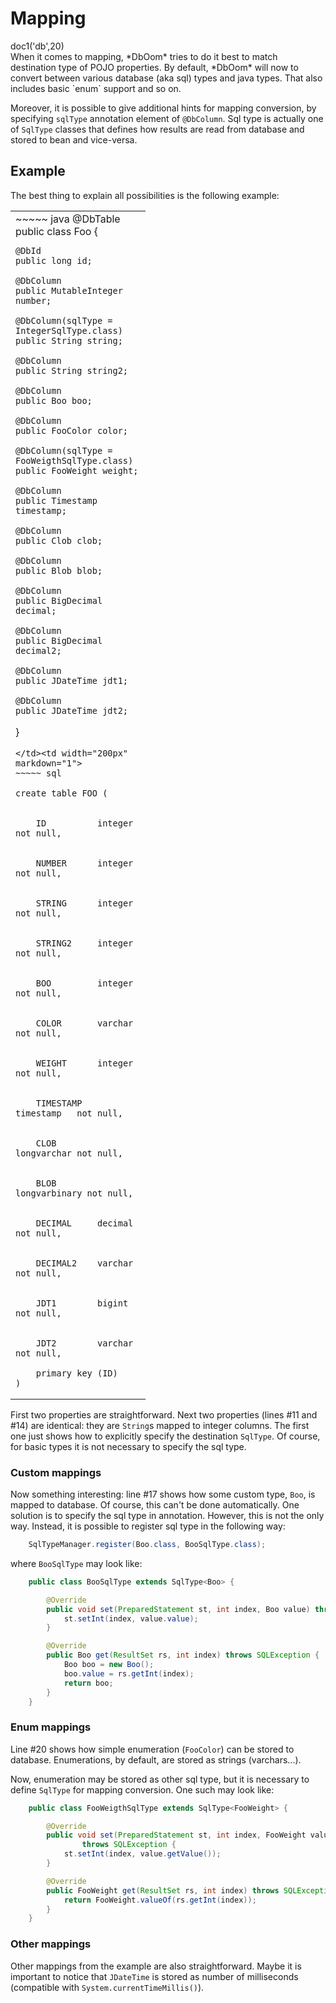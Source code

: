 # Mapping

<div class="doc1"><js>doc1('db',20)</js></div>
When it comes to mapping, *DbOom* tries to do it best to match
destination type of POJO properties. By default, *DbOom* will now to
convert between various database (aka sql) types and java types. That
also includes basic `enum` support and so on.

Moreover, it is possible to give additional hints for mapping
conversion, by specifying `sqlType` annotation element of `@DbColumn`.
Sql type is actually one of `SqlType` classes that defines how results
are read from database and stored to bean and vice-versa.

## Example

The best thing to explain all possibilities is the following example:

<table width="96%">
<tr><td width="200px" markdown="1">
~~~~~ java
@DbTable
public class Foo {

    @DbId
    public long id;

    @DbColumn
    public MutableInteger number;

    @DbColumn(sqlType = IntegerSqlType.class)
    public String string;

    @DbColumn
    public String string2;

    @DbColumn
    public Boo boo;

    @DbColumn
    public FooColor color;

    @DbColumn(sqlType = FooWeigthSqlType.class)
    public FooWeight weight;

    @DbColumn
    public Timestamp timestamp;

    @DbColumn
    public Clob clob;

    @DbColumn
    public Blob blob;

    @DbColumn
    public BigDecimal decimal;

    @DbColumn
    public BigDecimal decimal2;

    @DbColumn
    public JDateTime jdt1;

    @DbColumn
    public JDateTime jdt2;
}
~~~~~
</td><td width="200px" markdown="1">
~~~~~ sql

create table FOO (


    ID          integer     not null,


    NUMBER      integer     not null,


    STRING      integer     not null,


    STRING2     integer     not null,


    BOO         integer     not null,


    COLOR       varchar     not null,


    WEIGHT      integer     not null,


    TIMESTAMP   timestamp   not null,


    CLOB        longvarchar not null,


    BLOB        longvarbinary not null,


    DECIMAL     decimal     not null,


    DECIMAL2    varchar     not null,


    JDT1        bigint      not null,


    JDT2        varchar     not null,

    primary key (ID)
)
~~~~~
</td></tr>
</table>

First two properties are straightforward. Next two properties (lines #11
and #14) are identical: they are `String`s mapped to integer columns.
The first one just shows how to explicitly specify the destination
`SqlType`. Of course, for basic types it is not necessary to specify the
sql type.

### Custom mappings

Now something interesting: line #17 shows how some custom type, `Boo`,
is mapped to database. Of course, this can't be done automatically. One
solution is to specify the sql type in annotation. However, this is not
the only way. Instead, it is possible to register sql type in the
following way:

~~~~~ java
    SqlTypeManager.register(Boo.class, BooSqlType.class);
~~~~~

where `BooSqlType` may look like:

~~~~~ java
    public class BooSqlType extends SqlType<Boo> {

        @Override
        public void set(PreparedStatement st, int index, Boo value) throws SQLException {
            st.setInt(index, value.value);
        }

        @Override
        public Boo get(ResultSet rs, int index) throws SQLException {
            Boo boo = new Boo();
            boo.value = rs.getInt(index);
            return boo;
        }
    }
~~~~~

### Enum mappings

Line #20 shows how simple enumeration (`FooColor`) can be stored to
database. Enumerations, by default, are stored as strings (varchars...).

Now, enumeration may be stored as other sql type, but it is necessary to
define `SqlType` for mapping conversion. One such may look like:

~~~~~ java
    public class FooWeigthSqlType extends SqlType<FooWeight> {

        @Override
        public void set(PreparedStatement st, int index, FooWeight value)
                throws SQLException {
            st.setInt(index, value.getValue());
        }

        @Override
        public FooWeight get(ResultSet rs, int index) throws SQLException {
            return FooWeight.valueOf(rs.getInt(index));
        }
    }
~~~~~

### Other mappings

Other mappings from the example are also straightforward. Maybe it is
important to notice that `JDateTime` is stored as number of milliseconds
(compatible with `System.currentTimeMillis()`).
